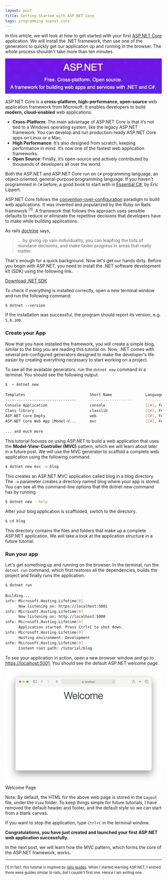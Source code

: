 ```yaml
---
layout: post
title: Getting Started with ASP.NET Core
tags: programming aspnet-core 
---
```


In this article, we will look at how to get started with your first [ASP.NET Core](https://dotnet.microsoft.com/apps/aspnet) application. We will install the .NET framework, then use one of the generators to quickly get our application up and running in the browser. The whole process shouldn't take more than ten minutes. 

<div class="random centered">
  <a target="_blank" href="/images/random/aspnetcore_banner.jpg">
    <img src="/images/random/aspnetcore_banner.jpg" alt="ASP.NET Core Banner">
  </a>
</div>

ASP.NET Core is a **cross-platform, high-performance, open-source** web application framework from Microsoft. It enables developers to build **modern, cloud-enabled** web applications. 

- **Cross-Platform**: The main advantage of ASP.NET Core is that it’s not tied to a Windows operating system, like the legacy ASP.NET framework. You can develop and run production-ready ASP.NET Core apps on Linux or a Mac. 
- **High Performance**: It’s also designed from scratch, keeping performance in mind. It’s now one of the fastest web application frameworks. 
- **Open Source**: Finally, it’s open-source and actively contributed by thousands of developers all over the world. 

Both the ASP.NET and ASP.NET Core run on `C#` programming language, an object-oriented, general-purpose programming language. If you haven't programmed in `C#` before, a good book to start with is [Essential C#](https://www.amazon.com/Essential-6-0-Addison-Wesley-Microsoft-Technology-ebook/dp/B015NB7V7A/ref=sr_1_7?dchild=1&keywords=essential+c%23&qid=1609510214&sr=8-7), by Eric Lippert.

ASP.NET Core follows the [convention-over-configuration](https://rubyonrails.org/doctrine/#convention-over-configuration) paradigm to build web applications. It was invented and popularized by the Ruby on Rails framework <sup>[1]</sup>. A framework that follows this approach uses sensible defaults to reduce or eliminate the repetitive decisions that developers have to make while building applications. 

As rails [doctrine](https://rubyonrails.org/doctrine/) says,

> ... by giving up vain individuality, you can leapfrog the toils of mundane decisions, and make faster progress in areas that really matter.

That's enough for a quick background. Now let's get our hands dirty. Before you begin with ASP.NET, you need to install the .NET software development kit (SDK) using the following link.

[Download .NET SDK](https://dotnet.microsoft.com/learn/aspnet/hello-world-tutorial/install)

To check if everything is installed correctly, open a new terminal window and run the following command:

```
$ dotnet --version
```

If the installation was successful, the program should report its version, e.g. `5.0.100`.

### Create your App

Now that you have installed the framework, you will create a simple blog, similar to the blog you are reading this tutorial on. Now, .NET comes with several pre-configured generators designed to make the developer's life easier by creating everything necessary to start working on a project.

To see all the available generators, run the `dotnet new` command in a terminal. You should see the following output.

```bash
$  ~ dotnet new

Templates                             Short Name               Language          Tags
--------------------------------      -------------------      ------------      ----------------------
Console Application                   console                  [C#], F#, VB      Common/Console
Class library                         classlib                 [C#], F#, VB      Common/Library
ASP.NET Core Empty                    web                      [C#], F#          Web/Empty
ASP.NET Core Web App (Model-V...      mvc                      [C#], F#          Web/MVC

... and much more
```

This tutorial focuses on using ASP.NET to build a web application that uses the **Model-View-Controller (MVC)** pattern, which we will learn about later in a future post. We will use the MVC generator to scaffold a complete web application using the following command. 

```bash
$ dotnet new mvc -o blog
```

This creates an ASP.NET MVC application called blog in a blog directory. The `-o` parameter creates a directory named blog where your app is stored. You can see all the command-line options that the dotnet new command has by running 

```bash
$ dotnet new --help
```

After your blog application is scaffolded, switch to the directory. 

```bash
$ cd blog
```

This directory contains the files and folders that make up a complete ASP.NET application. We will take a look at the application structure in a future tutorial.

### Run your app

Let's get something up and running on the browser. In the terminal, run the `dotnet run` command, which first restores all the dependencies, builds the project and finally runs the application. 

```bash
$ dotnet run

Building...
info: Microsoft.Hosting.Lifetime[0]
      Now listening on: https://localhost:5001
info: Microsoft.Hosting.Lifetime[0]
      Now listening on: http://localhost:5000
info: Microsoft.Hosting.Lifetime[0]
      Application started. Press Ctrl+C to shut down.
info: Microsoft.Hosting.Lifetime[0]
      Hosting environment: Development
info: Microsoft.Hosting.Lifetime[0]
      Content root path: /tutorial/blog
```

To see your application in action, open a new browser window and go to [https://localhost:5001](https://localhost:5001/). You should see the default ASP.NET welcome page.

<div class="random centered">
  <a target="_blank" href="/images/random/welcome.png">
    <img src="/images/random/welcome.png" alt="ASP.NET Core Welcome Page">
  </a>
  <div class="caption">Welcome Page</div>
</div>

Note: By default, the HTML for the above web page is stored in the `Layout` file, under the `View` folder. To keep things simple for future tutorials, I have removed the default header and footer, and the default style so we can start from a blank canvas.

If you want to stop the application, type `Ctrl+C` in the terminal window.

**Congratulations, you have just created and launched your first ASP.NET web application successfully.**

In the next post, we will learn how the MVC pattern, which forms the core of the ASP.NET framework, works.

---

<small>[1] In fact, this tutorial is inspired by [rails guides](https://guides.rubyonrails.org/). When I started learning ASP.NET, I wished there were guides similar to rails, but I couldn't find one. Hence I am writing one.</small> 


